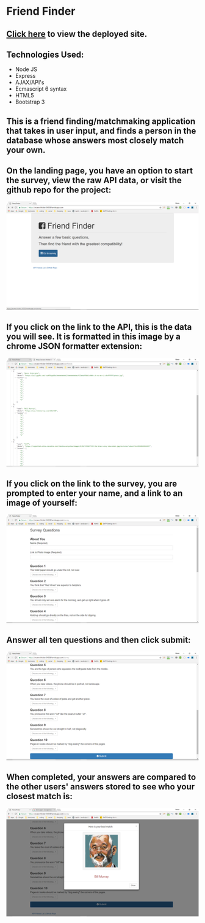 # Friend Finder

## [Click here](https://friend-finder-principio.herokuapp.com/) to view the deployed site.

## Technologies Used:
* Node JS
* Express
* AJAX/API's
* Ecmascript 6 syntax
* HTML5
* Bootstrap 3


## This is a friend finding/matchmaking application that takes in user input, and finds a person in the database whose answers most closely match your own.

## On the landing page, you have an option to start the survey, view the raw API data, or visit the github repo for the project:
![image of the landing page](https://github.com/m081779/FriendFinder/blob/master/app/public/images/img1.png)


## If you click on the link to the API, this is the data you will see.  It is formatted in this image by a chrome JSON formatter extension:
![image of the landing page](https://github.com/m081779/FriendFinder/blob/master/app/public/images/img3.png)


## If you click on the link to the survey, you are prompted to enter your name, and a link to an image of yourself:
![image of the landing page](https://github.com/m081779/FriendFinder/blob/master/app/public/images/img2.png)


## Answer all ten questions and then click submit:
![image of the landing page](https://github.com/m081779/FriendFinder/blob/master/app/public/images/img4.png)


## When completed, your answers are compared to the other users' answers stored to see who your closest match is:
![image of the landing page](https://github.com/m081779/FriendFinder/blob/master/app/public/images/img5.png)